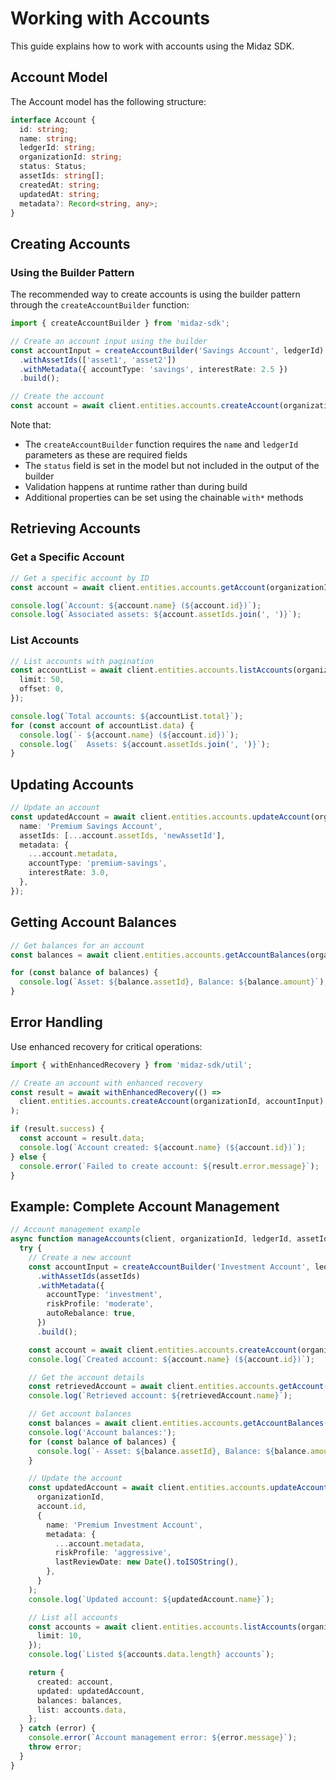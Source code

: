 # Working with Accounts

This guide explains how to work with accounts using the Midaz SDK.

## Account Model

The Account model has the following structure:

```typescript
interface Account {
  id: string;
  name: string;
  ledgerId: string;
  organizationId: string;
  status: Status;
  assetIds: string[];
  createdAt: string;
  updatedAt: string;
  metadata?: Record<string, any>;
}
```

## Creating Accounts

### Using the Builder Pattern

The recommended way to create accounts is using the builder pattern through the `createAccountBuilder` function:

```typescript
import { createAccountBuilder } from 'midaz-sdk';

// Create an account input using the builder
const accountInput = createAccountBuilder('Savings Account', ledgerId)
  .withAssetIds(['asset1', 'asset2'])
  .withMetadata({ accountType: 'savings', interestRate: 2.5 })
  .build();

// Create the account
const account = await client.entities.accounts.createAccount(organizationId, accountInput);
```

Note that:

- The `createAccountBuilder` function requires the `name` and `ledgerId` parameters as these are required fields
- The `status` field is set in the model but not included in the output of the builder
- Validation happens at runtime rather than during build
- Additional properties can be set using the chainable `with*` methods

## Retrieving Accounts

### Get a Specific Account

```typescript
// Get a specific account by ID
const account = await client.entities.accounts.getAccount(organizationId, accountId);

console.log(`Account: ${account.name} (${account.id})`);
console.log(`Associated assets: ${account.assetIds.join(', ')}`);
```

### List Accounts

```typescript
// List accounts with pagination
const accountList = await client.entities.accounts.listAccounts(organizationId, ledgerId, {
  limit: 50,
  offset: 0,
});

console.log(`Total accounts: ${accountList.total}`);
for (const account of accountList.data) {
  console.log(`- ${account.name} (${account.id})`);
  console.log(`  Assets: ${account.assetIds.join(', ')}`);
}
```

## Updating Accounts

```typescript
// Update an account
const updatedAccount = await client.entities.accounts.updateAccount(organizationId, accountId, {
  name: 'Premium Savings Account',
  assetIds: [...account.assetIds, 'newAssetId'],
  metadata: {
    ...account.metadata,
    accountType: 'premium-savings',
    interestRate: 3.0,
  },
});
```

## Getting Account Balances

```typescript
// Get balances for an account
const balances = await client.entities.accounts.getAccountBalances(organizationId, accountId);

for (const balance of balances) {
  console.log(`Asset: ${balance.assetId}, Balance: ${balance.amount}`);
}
```

## Error Handling

Use enhanced recovery for critical operations:

```typescript
import { withEnhancedRecovery } from 'midaz-sdk/util';

// Create an account with enhanced recovery
const result = await withEnhancedRecovery(() =>
  client.entities.accounts.createAccount(organizationId, accountInput)
);

if (result.success) {
  const account = result.data;
  console.log(`Account created: ${account.name} (${account.id})`);
} else {
  console.error(`Failed to create account: ${result.error.message}`);
}
```

## Example: Complete Account Management

```typescript
// Account management example
async function manageAccounts(client, organizationId, ledgerId, assetIds) {
  try {
    // Create a new account
    const accountInput = createAccountBuilder('Investment Account', ledgerId)
      .withAssetIds(assetIds)
      .withMetadata({
        accountType: 'investment',
        riskProfile: 'moderate',
        autoRebalance: true,
      })
      .build();

    const account = await client.entities.accounts.createAccount(organizationId, accountInput);
    console.log(`Created account: ${account.name} (${account.id})`);

    // Get the account details
    const retrievedAccount = await client.entities.accounts.getAccount(organizationId, account.id);
    console.log(`Retrieved account: ${retrievedAccount.name}`);

    // Get account balances
    const balances = await client.entities.accounts.getAccountBalances(organizationId, account.id);
    console.log('Account balances:');
    for (const balance of balances) {
      console.log(`- Asset: ${balance.assetId}, Balance: ${balance.amount}`);
    }

    // Update the account
    const updatedAccount = await client.entities.accounts.updateAccount(
      organizationId,
      account.id,
      {
        name: 'Premium Investment Account',
        metadata: {
          ...account.metadata,
          riskProfile: 'aggressive',
          lastReviewDate: new Date().toISOString(),
        },
      }
    );
    console.log(`Updated account: ${updatedAccount.name}`);

    // List all accounts
    const accounts = await client.entities.accounts.listAccounts(organizationId, ledgerId, {
      limit: 10,
    });
    console.log(`Listed ${accounts.data.length} accounts`);

    return {
      created: account,
      updated: updatedAccount,
      balances: balances,
      list: accounts.data,
    };
  } catch (error) {
    console.error(`Account management error: ${error.message}`);
    throw error;
  }
}
```
